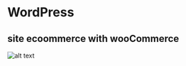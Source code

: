 # WordPress
## site ecoommerce with wooCommerce
![alt text](https://github.com/[Oussama-lasri]/[site-web-e-ecom-wordpress]/images_site/[main]/1.jpg?raw=true)
